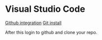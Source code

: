 # Visual Studio Code

[Github integration](https://code.visualstudio.com/docs/editor/github)
[Git install](https://git-scm.com/downloads/)

After this login to github and clone your repo.
